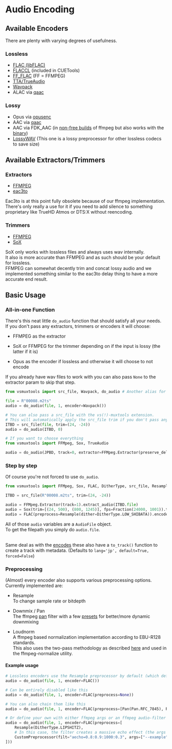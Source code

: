 # Audio Encoding
## Available Encoders

There are plenty with varying degrees of usefulness.

### Lossless
- [FLAC (libFLAC)](https://github.com/xiph/flac/releases)
- [FLACCL](http://cue.tools/wiki/FLACCL) (included in CUETools)
- [FF_FLAC](https://ffmpeg.org/ffmpeg-codecs.html#flac-2) (FF = FFMPEG)
- [TTA/TrueAudio](http://tausoft.org/wiki/True_Audio_Codec_Overview)
- [Wavpack](https://www.wavpack.com/)
- ALAC via [qaac](https://github.com/nu774/qaac)

### Lossy
- Opus via [opusenc](https://opus-codec.org/downloads/)
- AAC via [qaac](https://github.com/nu774/qaac)
- AAC via FDK_AAC (in [non-free builds](https://scoop.sh/#/apps?q=ffmpeg-nonfree) of ffmpeg but also works with the [binary](https://github.com/nu774/fdkaac))
- [LossyWAV](https://hydrogenaud.io/index.php/topic,112649.0.html) (This one is a lossy preprocessor for other lossless codecs to save size)

## Available Extractors/Trimmers

### Extractors
- [FFMPEG](https://ffmpeg.org/)
- [eac3to](https://www.videohelp.com/software/eac3to)

Eac3to is at this point fully obsolete because of our ffmpeg implementation.<br>
There's only really a use for it if you need to add silence to something proprietary like TrueHD Atmos or DTS:X without reencoding.

### Trimmers
- [FFMPEG](https://ffmpeg.org/)
- [SoX](https://sox.sourceforge.net/)

SoX only works with lossless files and always uses wav internally.<br>
It also is more accurate than FFMPEG and as such should be your default for lossless.<br>
FFMPEG can somewhat decently trim and concat lossy audio and we implemented something similar to the eac3to delay thing to have a more accurate end result.

## Basic Usage
### All-in-one Function
There's this neat little `do_audio` function that should satisfy all your needs.<br>
If you don't pass any extractors, trimmers or encoders it will choose:

- FFMPEG as the extractor

- SoX or FFMPEG for the trimmer depending on if the input is lossy (the latter if it is)

- Opus as the encoder if lossless and otherwise it will choose to not encode


If you already have wav files to work with you can also pass `None` to the extractor param to skip that step.

```py
from vsmuxtools import src_file, Wavpack, do_audio # Another alias for this would be encode_audio

file = R"00008.m2ts"
audio = do_audio(file, 1, encoder=Wavpack())

# You can also pass a src_file with the vs(!)-muxtools extension.
# This will automatically apply the src_file trim if you don't pass any yourself.
ITBD = src_file(file, trim=(24, -24))
audio = do_audio(ITBD, 0)

# If you want to choose everything
from vsmuxtools import FFMpeg, Sox, TrueAudio

audio = do_audio(JPBD, track=0, extractor=FFMpeg.Extractor(preserve_delay=False), trimmer=Sox(), encoder=TrueAudio())
```

### Step by step

Of course you're not forced to use `do_audio`.

```py
from vsmuxtools import FFMpeg, Sox, FLAC, DitherType, src_file, Resample

ITBD = src_file(R"00008.m2ts", trim=(24, -24))

audio = FFMpeg.Extractor(track=1).extract_audio(ITBD.file)
audio = Sox(trim=[(24, 500), (800, 1245)], fps=Fraction(24000, 1001)).trim_audio(audio)
audio = FLAC(preprocess=Resample(dither=DitherType.LOW_SHIBATA)).encode_audio(audio)
```

All of those `audio` variables are a `AudioFile` object.<br>
To get the filepath you simply do `audio.file`.<br><br>

Same deal as with the [encodes](/guide/encode-video) these also have a `to_track()` function to create a track with metadata. (Defaults to `lang='jp', default=True, forced=False`)

### Preprocessing

(Almost) every encoder also supports various preprocessing options.<br>
Currently implemented are:

- Resample<br>
  To change sample rate or bitdepth

- Downmix / Pan<br>
  The ffmpeg [pan](http://ffmpeg.org/ffmpeg-all.html#pan-1) filter with a few [presets](/muxtools/audio/preprocess/#muxtools.audio.preprocess.Downmix.ATSC) for better/more dynamic downmixing

- Loudnorm<br>
  A ffmpeg based normalization implementation according to EBU-R128 standards.<br>
  This also uses the two-pass methodology as described [here](https://web.archive.org/web/20230308152626/https://wiki.tnonline.net/w/Blog/Audio_normalization_with_FFmpeg) and used in the ffmpeg-normalize utility.

#### Example usage
```py
# Lossless encoders use the Resample preprocessor by default (which defaults to 16bit and 48kHz)
audio = do_audio(file, 1, encoder=FLAC())

# Can be entirely disabled like this
audio = do_audio(file, 1, encoder=FLAC(preprocess=None))

# You can also chain them like this
audio = do_audio(file, 1, encoder=FLAC(preprocess=[Pan(Pan.RFC_7845), Resample(DitherType.LIPSHITZ)]))

# Or define your own with either ffmpeg args or an ffmpeg audio-filter
audio = do_audio(file, 1, encoder=FLAC(preprocess=[
    Resample(DitherType.LIPSHITZ),
    # In this case, the filter creates a massive echo effect (the args are obviously nonsense)
    CustomPreprocessor(filt="aecho=0.8:0.9:1000:0.3", args=["--example", "value"])
]))
```